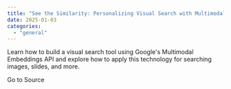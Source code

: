 ```yaml
---
title: "See the Similarity: Personalizing Visual Search with Multimodal Embeddings"
date: 2025-01-03
categories: 
  - "general"
---
```


Learn how to build a visual search tool using Google's Multimodal Embeddings API and explore how to apply this technology for searching images, slides, and more.

Go to Source
